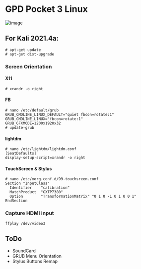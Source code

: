 # GPD Pocket 3 Linux
![image](https://user-images.githubusercontent.com/56395503/149167228-2ab2cd3c-c7b7-4400-b359-eabecbd31dc1.png)

## For Kali 2021.4a:
```
# apt-get update
# apt-get dist-upgrade
```
### Screen Orientation
#### X11
```
# xrandr -o right
```
#### FB
```
# nano /etc/default/grub
GRUB_CMDLINE_LINUX_DEFAULT="quiet fbcon=rotate:1"
GRUB_CMDLINE_LINUX="fbcon=rotate:1"
GRUB_GFXMODE=1200x1920x32
# update-grub
```
#### lightdm
```
# nano /etc/lightdm/lightdm.conf
[SeatDefaults]
display-setup-script=xrandr -o right
```
#### TouchScreen & Stylus
```
# nano /etc/xorg.conf.d/99-touchsreen.conf
Section "InputClass"
  Identifier    "calibration"
  MatchProduct  "GXTP7380"
  Option        "TransformationMatrix" "0 1 0 -1 0 1 0 0 1"
EndSection
```

### Capture HDMI input
```
ffplay /dev/video3
```

## ToDo
* SoundCard
* GRUB Menu Orientation
* Stylus Buttons Remap
